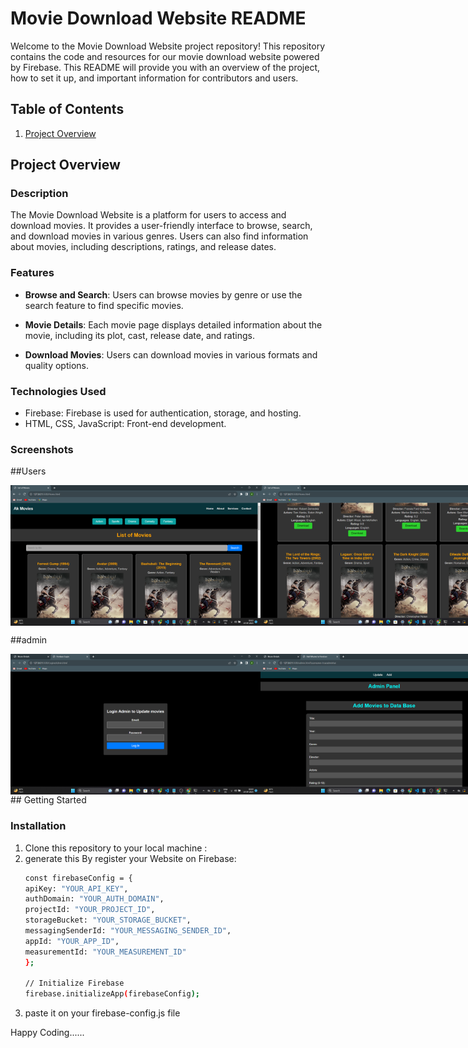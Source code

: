 # Movie Download Website README

Welcome to the Movie Download Website project repository! This repository contains the code and resources for our movie download website powered by Firebase. This README will provide you with an overview of the project, how to set it up, and important information for contributors and users.

## Table of Contents

1. [Project Overview](#project-overview)


## Project Overview

### Description

The Movie Download Website is a platform for users to access and download movies. It provides a user-friendly interface to browse, search, and download movies in various genres. Users can also find information about movies, including descriptions, ratings, and release dates.

### Features

- **Browse and Search**: Users can browse movies by genre or use the search feature to find specific movies.

- **Movie Details**: Each movie page displays detailed information about the movie, including its plot, cast, release date, and ratings.

- **Download Movies**: Users can download movies in various formats and quality options.


### Technologies Used

- Firebase: Firebase is used for authentication, storage, and hosting.
- HTML, CSS, JavaScript: Front-end development.


### Screenshots
 ##Users
<div style="display: flex; justify-content: space-between;">
  <img src="img/ak1.png" width="400">
  <img src="img/ak2.png" width="400">
    <img src="img/ak3.png" width="400">
      <img src="img/ak4.png" width="400">
        <img src="img/ak5.png" width="400">
          <img src="img/ak6.png" width="400">
            <img src="img/ak7.png" width="400">
              <img src="img/ak8.png" width="400">
                <img src="img/ak9.png" width="400">
</div>

##admin
<div style="display: flex; justify-content: space-between;">
  <img src="img/ak10.png" width="400">
  <img src="img/ak11.png" width="400">
    <img src="img/ak12.png" width="400">
</div>
## Getting Started



### Installation

1. Clone this repository to your local machine :
2. generate this By register your Website on Firebase:
    ```bash
   const firebaseConfig = {
   apiKey: "YOUR_API_KEY",
   authDomain: "YOUR_AUTH_DOMAIN",
   projectId: "YOUR_PROJECT_ID",
   storageBucket: "YOUR_STORAGE_BUCKET",
   messagingSenderId: "YOUR_MESSAGING_SENDER_ID",
   appId: "YOUR_APP_ID",
   measurementId: "YOUR_MEASUREMENT_ID"
    };

    // Initialize Firebase
    firebase.initializeApp(firebaseConfig);

3. paste it on your firebase-config.js file

Happy Coding......
